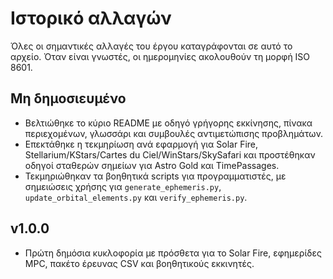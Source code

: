 # Ιστορικό αλλαγών

Όλες οι σημαντικές αλλαγές του έργου καταγράφονται σε αυτό το αρχείο. Όταν είναι γνωστές, οι ημερομηνίες ακολουθούν τη μορφή ISO 8601.

## Μη δημοσιευμένο
- Βελτιώθηκε το κύριο README με οδηγό γρήγορης εκκίνησης, πίνακα περιεχομένων, γλωσσάρι και συμβουλές αντιμετώπισης προβλημάτων.
- Επεκτάθηκε η τεκμηρίωση ανά εφαρμογή για Solar Fire, Stellarium/KStars/Cartes du Ciel/WinStars/SkySafari και προστέθηκαν οδηγοί σταθερών σημείων για Astro Gold και TimePassages.
- Τεκμηριώθηκαν τα βοηθητικά scripts για προγραμματιστές, με σημειώσεις χρήσης για `generate_ephemeris.py`, `update_orbital_elements.py` και `verify_ephemeris.py`.

## v1.0.0
- Πρώτη δημόσια κυκλοφορία με πρόσθετα για το Solar Fire, εφημερίδες MPC, πακέτο έρευνας CSV και βοηθητικούς εκκινητές.
